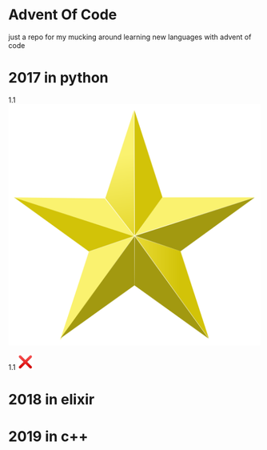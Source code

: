 # Advent Of Code

just a repo for my mucking around learning new languages with advent of code

# 2017 in python #

1.1 ![alt text](https://raw.githubusercontent.com/phyzical/advent-of-code/master/Golden_star.png)

1.1 ![alt text](https://raw.githubusercontent.com/phyzical/advent-of-code/master/cross.png)

# 2018 in elixir #

# 2019 in c++ # 
